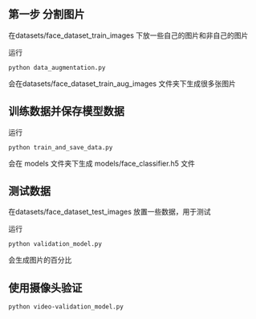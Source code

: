 
## 第一步 分割图片

在datasets/face_dataset_train_images 下放一些自己的图片和非自己的图片

运行
```
python data_augmentation.py 
```

会在datasets/face_dataset_train_aug_images 文件夹下生成很多张图片

## 训练数据并保存模型数据

运行 
```
python train_and_save_data.py
```

会在 models 文件夹下生成 models/face_classifier.h5 文件

## 测试数据

在datasets/face_dataset_test_images 放置一些数据，用于测试

运行

```
python validation_model.py
```
会生成图片的百分比

## 使用摄像头验证

```
python video-validation_model.py
```